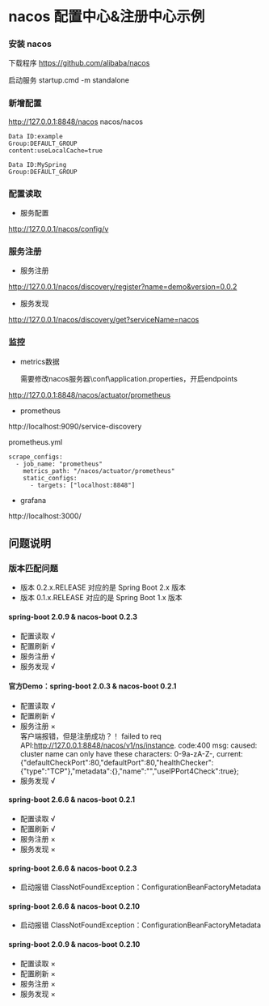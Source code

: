 # nacos 配置中心&注册中心示例 

### 安装 nacos

下载程序 https://github.com/alibaba/nacos

启动服务 startup.cmd -m standalone

### 新增配置

http://127.0.0.1:8848/nacos  nacos/nacos

```
Data ID:example
Group:DEFAULT_GROUP
content:useLocalCache=true

Data ID:MySpring
Group:DEFAULT_GROUP

```



### 配置读取

- 服务配置

http://127.0.0.1/nacos/config/v

### 服务注册

- 服务注册

http://127.0.0.1/nacos/discovery/register?name=demo&version=0.0.2

- 服务发现

http://127.0.0.1/nacos/discovery/get?serviceName=nacos

### 监控

- metrics数据

    需要修改nacos服务器\conf\application.properties，开启endpoints

http://127.0.0.1:8848/nacos/actuator/prometheus

- prometheus

http://localhost:9090/service-discovery


prometheus.yml
```
scrape_configs:
  - job_name: "prometheus"
    metrics_path: "/nacos/actuator/prometheus"
    static_configs:
      - targets: ["localhost:8848"]
```
- grafana

http://localhost:3000/




## 问题说明
### 版本匹配问题
- 版本 0.2.x.RELEASE 对应的是 Spring Boot 2.x 版本
- 版本 0.1.x.RELEASE 对应的是 Spring Boot 1.x 版本

#### spring-boot 2.0.9 & nacos-boot 0.2.3
- 配置读取 √
- 配置刷新 √
- 服务注册 √
- 服务发现 √

#### 官方Demo：spring-boot 2.0.3 & nacos-boot 0.2.1
- 配置读取 √
- 配置刷新 √
- 服务注册 ×  
客户端报错，但是注册成功？！
failed to req API:http://127.0.0.1:8848/nacos/v1/ns/instance. code:400 msg: caused: cluster name can only have these characters: 0-9a-zA-Z-, current: {"defaultCheckPort":80,"defaultPort":80,"healthChecker":{"type":"TCP"},"metadata":{},"name":"","useIPPort4Check":true};
- 服务发现 √

#### spring-boot 2.6.6 & nacos-boot 0.2.1
- 配置读取 √
- 配置刷新 √
- 服务注册 ×
- 服务发现 ×

#### spring-boot 2.6.6 & nacos-boot 0.2.3
- 启动报错 ClassNotFoundException：ConfigurationBeanFactoryMetadata

#### spring-boot 2.6.6 & nacos-boot 0.2.10
- 启动报错 ClassNotFoundException：ConfigurationBeanFactoryMetadata

#### spring-boot 2.0.9 & nacos-boot 0.2.10
- 配置读取 ×
- 配置刷新 ×
- 服务注册 ×
- 服务发现 ×





